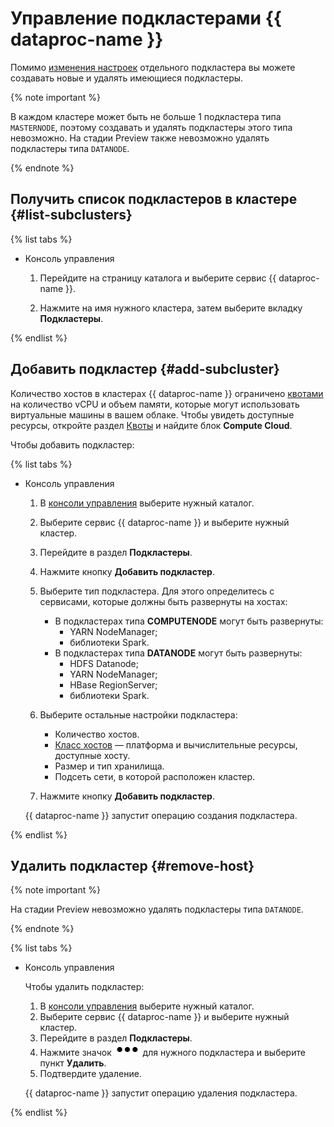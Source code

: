 # Управление подкластерами {{ dataproc-name }}

Помимо [изменения настроек](subcluster-update.md) отдельного подкластера вы можете создавать новые и удалять имеющиеся подкластеры.

{% note important %}

В каждом кластере может быть не больше 1 подкластера типа `MASTERNODE`, поэтому создавать и удалять подкластеры этого типа невозможно. На стадии Preview также невозможно удалять подкластеры типа `DATANODE`.

{% endnote %}


## Получить список подкластеров в кластере {#list-subclusters}

{% list tabs %}

- Консоль управления
  
  1. Перейдите на страницу каталога и выберите сервис {{ dataproc-name }}.
  
  1. Нажмите на имя нужного кластера, затем выберите вкладку **Подкластеры**.
  
{% endlist %}


## Добавить подкластер {#add-subcluster}

Количество хостов в кластерах {{ dataproc-name }} ограничено [квотами](https://console.cloud.yandex.ru/?section=quotas) на количество vCPU и объем памяти, которые могут использовать виртуальные машины в вашем облаке. Чтобы увидеть доступные ресурсы, откройте раздел [Квоты](https://console.cloud.yandex.ru/?section=quotas) и найдите блок **Compute Cloud**.

Чтобы добавить подкластер:

{% list tabs %}

- Консоль управления

    1. В [консоли управления](https://console.cloud.yandex.ru/) выберите нужный каталог.
    1. Выберите сервис {{ dataproc-name }} и выберите нужный кластер.
    1. Перейдите в раздел **Подкластеры**.
    1. Нажмите кнопку **Добавить подкластер**.
    1. Выберите тип подкластера. Для этого определитесь с сервисами, которые должны быть развернуты на хостах:
       
       * В подкластерах типа **COMPUTENODE** могут быть развернуты:
         * YARN NodeManager;
         * библиотеки Spark.
       * В подкластерах типа **DATANODE** могут быть развернуты:
         * HDFS Datanode;
         * YARN NodeManager;
         * HBase RegionServer;
         * библиотеки Spark.
    
    1. Выберите остальные настройки подкластера:
       * Количество хостов.
       * [Класс хостов](../concepts/instance-types.md) — платформа и вычислительные ресурсы, доступные хосту.
       * Размер и тип хранилища.
       * Подсеть сети, в которой расположен кластер.
    
    1. Нажмите кнопку **Добавить подкластер**.
    
    {{ dataproc-name }} запустит операцию создания подкластера.

{% endlist %}

## Удалить подкластер {#remove-host}

{% note important %}

На стадии Preview невозможно удалять подкластеры типа `DATANODE`. 

{% endnote %}

{% list tabs %}

- Консоль управления

    Чтобы удалить подкластер:
    
    1. В [консоли управления](https://console.cloud.yandex.ru/) выберите нужный каталог.
    1. Выберите сервис {{ dataproc-name }} и выберите нужный кластер.
    1. Перейдите в раздел **Подкластеры**.
    1. Нажмите значок ![image](../../_assets/options.svg) для нужного подкластера и выберите пункт **Удалить**.
    1. Подтвердите удаление.

    {{ dataproc-name }} запустит операцию удаления подкластера.

{% endlist %}